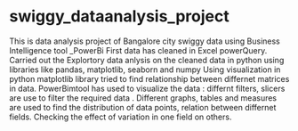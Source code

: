 # swiggy_dataanalysis_project
This is data analysis project of Bangalore city swiggy data using Business Intelligence tool _PowerBi 
First data has cleaned in Excel powerQuery.
Carried out the Explortory data anlysis on the cleaned data in python using libraries like pandas, matplotlib, seaborn and numpy
Using visualization in python matplotlib library tried to find relationship between differnet matrices in data.
PowerBimtool has used to visualize the data : differnt filters, slicers are use to filter the required data .
Different graphs, tables and measures are used to find the distribution of data points, relation between differnet fields.
Checking the effect of variation in one field on others.

